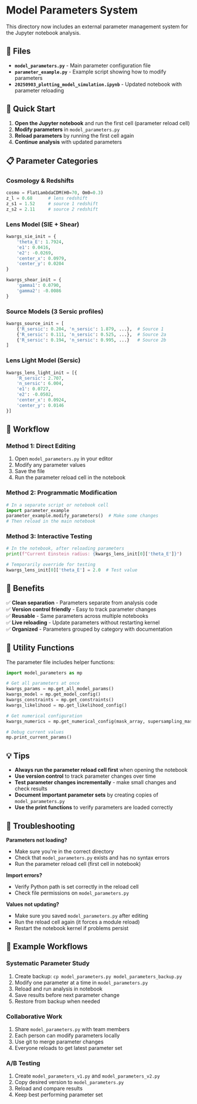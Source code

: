 # Model Parameters System

This directory now includes an external parameter management system for the Jupyter notebook analysis.

## 📁 Files

- **`model_parameters.py`** - Main parameter configuration file
- **`parameter_example.py`** - Example script showing how to modify parameters
- **`20250903_plotting_model_simulation.ipynb`** - Updated notebook with parameter reloading

## 🚀 Quick Start

1. **Open the Jupyter notebook** and run the first cell (parameter reload cell)
2. **Modify parameters** in `model_parameters.py`
3. **Reload parameters** by running the first cell again
4. **Continue analysis** with updated parameters

## 📋 Parameter Categories

### Cosmology & Redshifts
```python
cosmo = FlatLambdaCDM(H0=70, Om0=0.3)
z_l = 0.68      # lens redshift
z_s1 = 1.52     # source 1 redshift  
z_s2 = 2.11     # source 2 redshift
```

### Lens Model (SIE + Shear)
```python
kwargs_sie_init = {
    'theta_E': 1.7924,
    'e1': 0.0416,
    'e2': -0.0269,
    'center_x': 0.0979,
    'center_y': 0.0204
}

kwargs_shear_init = {
    'gamma1': 0.0790,
    'gamma2': -0.0086
}
```

### Source Models (3 Sersic profiles)
```python
kwargs_source_init = [
    {'R_sersic': 0.204, 'n_sersic': 1.879, ...},  # Source 1
    {'R_sersic': 0.111, 'n_sersic': 0.525, ...},  # Source 2a  
    {'R_sersic': 0.194, 'n_sersic': 0.995, ...}   # Source 2b
]
```

### Lens Light Model (Sersic)
```python
kwargs_lens_light_init = [{
    'R_sersic': 2.707,
    'n_sersic': 6.004,
    'e1': 0.0727,
    'e2': -0.0502,
    'center_x': 0.0924,
    'center_y': 0.0146
}]
```

## 🔄 Workflow

### Method 1: Direct Editing
1. Open `model_parameters.py` in your editor
2. Modify any parameter values
3. Save the file
4. Run the parameter reload cell in the notebook

### Method 2: Programmatic Modification
```python
# In a separate script or notebook cell
import parameter_example
parameter_example.modify_parameters()  # Make some changes
# Then reload in the main notebook
```

### Method 3: Interactive Testing
```python
# In the notebook, after reloading parameters
print(f"Current Einstein radius: {kwargs_lens_init[0]['theta_E']}")

# Temporarily override for testing
kwargs_lens_init[0]['theta_E'] = 2.0  # Test value
```

## 🎯 Benefits

✅ **Clean separation** - Parameters separate from analysis code  
✅ **Version control friendly** - Easy to track parameter changes  
✅ **Reusable** - Same parameters across multiple notebooks  
✅ **Live reloading** - Update parameters without restarting kernel  
✅ **Organized** - Parameters grouped by category with documentation  

## 🔧 Utility Functions

The parameter file includes helper functions:

```python
import model_parameters as mp

# Get all parameters at once
kwargs_params = mp.get_all_model_params()
kwargs_model = mp.get_model_config()
kwargs_constraints = mp.get_constraints()
kwargs_likelihood = mp.get_likelihood_config()

# Get numerical configuration
kwargs_numerics = mp.get_numerical_config(mask_array, supersampling_mask)

# Debug current values
mp.print_current_params()
```

## 💡 Tips

- **Always run the parameter reload cell first** when opening the notebook
- **Use version control** to track parameter changes over time
- **Test parameter changes incrementally** - make small changes and check results
- **Document important parameter sets** by creating copies of `model_parameters.py`
- **Use the print functions** to verify parameters are loaded correctly

## 🚨 Troubleshooting

**Parameters not loading?**
- Make sure you're in the correct directory
- Check that `model_parameters.py` exists and has no syntax errors
- Run the parameter reload cell (first cell in notebook)

**Import errors?**
- Verify Python path is set correctly in the reload cell
- Check file permissions on `model_parameters.py`

**Values not updating?**
- Make sure you saved `model_parameters.py` after editing
- Run the reload cell again (it forces a module reload)
- Restart the notebook kernel if problems persist

## 📖 Example Workflows

### Systematic Parameter Study
1. Create backup: `cp model_parameters.py model_parameters_backup.py`
2. Modify one parameter at a time in `model_parameters.py`
3. Reload and run analysis in notebook
4. Save results before next parameter change
5. Restore from backup when needed

### Collaborative Work
1. Share `model_parameters.py` with team members
2. Each person can modify parameters locally
3. Use git to merge parameter changes
4. Everyone reloads to get latest parameter set

### A/B Testing
1. Create `model_parameters_v1.py` and `model_parameters_v2.py`
2. Copy desired version to `model_parameters.py`
3. Reload and compare results
4. Keep best performing parameter set
